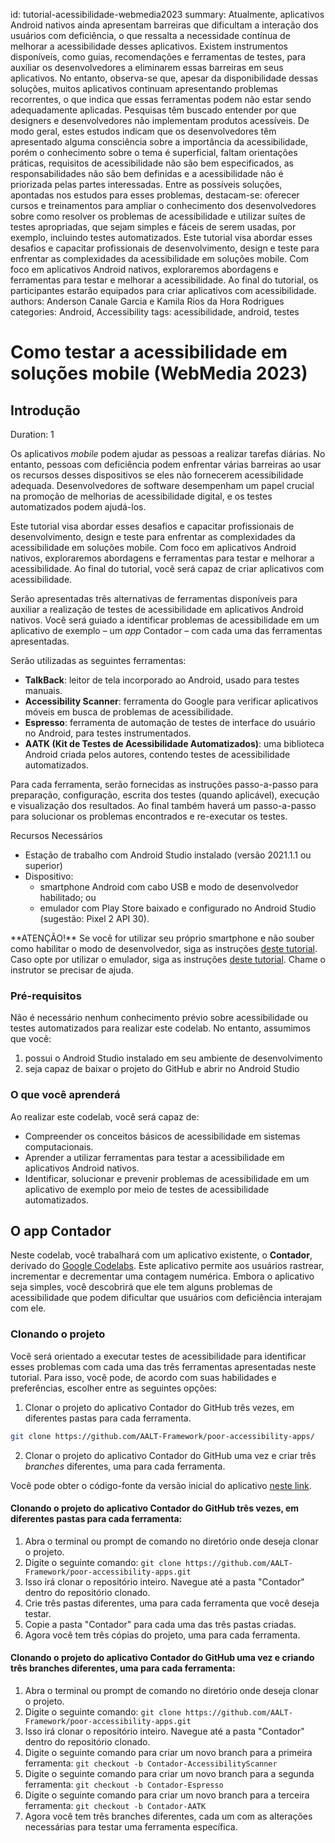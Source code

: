 id: tutorial-acessibilidade-webmedia2023
summary: Atualmente, aplicativos Android nativos ainda apresentam barreiras que dificultam a interação dos usuários com deficiência, o que ressalta a necessidade contínua de melhorar a acessibilidade desses aplicativos. Existem instrumentos disponíveis, como guias, recomendações e ferramentas de testes, para auxiliar os desenvolvedores a eliminarem essas barreiras em seus aplicativos. No entanto, observa-se que, apesar da disponibilidade dessas soluções, muitos aplicativos continuam apresentando problemas recorrentes, o que indica que essas ferramentas podem não estar sendo adequadamente aplicadas. Pesquisas têm buscado entender por que designers e desenvolvedores não implementam produtos acessíveis. De modo geral, estes estudos indicam que os desenvolvedores têm apresentado alguma consciência sobre a importância da acessibilidade, porém o conhecimento sobre o tema é superficial, faltam orientações práticas, requisitos de acessibilidade não são bem especificados, as responsabilidades não são bem definidas e a acessibilidade não é priorizada pelas partes interessadas. Entre as possíveis soluções, apontadas nos estudos para esses problemas, destacam-se: oferecer cursos e treinamentos para ampliar o conhecimento dos desenvolvedores sobre como resolver os problemas de acessibilidade e utilizar suítes de testes apropriadas, que sejam simples e fáceis de serem usadas, por exemplo, incluindo testes automatizados. Este tutorial visa abordar esses desafios e capacitar profissionais de desenvolvimento, design e teste para enfrentar as complexidades da acessibilidade em soluções mobile. Com foco em aplicativos Android nativos, exploraremos abordagens e ferramentas para testar e melhorar a acessibilidade. Ao final do tutorial, os participantes estarão equipados para criar aplicativos com acessibilidade.
authors: Anderson Canale Garcia e Kamila Rios da Hora Rodrigues
categories: Android, Accessibility
tags: acessibilidade, android, testes

# Como testar a acessibilidade em soluções mobile (WebMedia 2023)
<!-- ------------------------ -->
## Introdução
Duration: 1

Os aplicativos *mobile* podem ajudar as pessoas a realizar tarefas diárias. No entanto, pessoas com deficiência podem enfrentar várias barreiras ao usar os recursos desses dispositivos se eles não fornecerem acessibilidade adequada. Desenvolvedores de software desempenham um papel crucial na promoção de melhorias de acessibilidade digital, e os testes automatizados podem ajudá-los.

Este tutorial visa abordar esses desafios e capacitar profissionais de desenvolvimento, design e teste para enfrentar as complexidades da acessibilidade em soluções mobile. Com foco em aplicativos Android nativos, exploraremos abordagens e ferramentas para testar e melhorar a acessibilidade. Ao final do tutorial, você será capaz de criar aplicativos com acessibilidade. 

Serão apresentadas três alternativas de ferramentas disponíveis para auxiliar a realização de testes de acessibilidade em aplicativos Android nativos. Você será guiado a identificar problemas de acessibilidade em um aplicativo de exemplo – um _app_ Contador – com cada uma das
ferramentas apresentadas.

<!-- ------------------------ -->

Serão utilizadas as seguintes ferramentas:
* **TalkBack**: leitor de tela incorporado ao Android, usado para testes manuais.
* **Accessibility Scanner**: ferramenta do Google para verificar aplicativos móveis em busca de problemas de acessibilidade.
* **Espresso**: ferramenta de automação de testes de interface do usuário no Android, para testes instrumentados.
* **AATK (Kit de Testes de Acessibilidade Automatizados)**: uma biblioteca Android criada pelos autores, contendo testes de acessibilidade automatizados.

Para cada ferramenta, serão fornecidas as instruções passo-a-passo para preparação, configuração, escrita dos testes (quando aplicável), execução e visualização dos resultados. Ao final também haverá um passo-a-passo para solucionar os problemas encontrados e re-executar os testes. 

Recursos Necessários
* Estação de trabalho com Android Studio instalado (versão 2021.1.1 ou superior)
* Dispositivo:
  - smartphone Android com cabo USB e modo de desenvolvedor habilitado; ou
  - emulador com Play Store baixado e configurado no Android Studio
(sugestão: Pixel 2 API 30).

<aside>
**ATENÇÃO!** Se você for utilizar seu próprio smartphone e não souber como habilitar o modo de desenvolvedor, siga as instruções <a href="https://developer.android.com/studio/debug/dev-options">deste tutorial</a>. Caso opte por utilizar o emulador, siga as instruções <a href="https://developer.android.com/studio/run/emulator">deste tutorial</a>. Chame o instrutor se precisar de ajuda.
</aside>


### Pré-requisitos
Não é necessário nenhum conhecimento prévio sobre acessibilidade ou testes automatizados para realizar este codelab. No entanto, assumimos que você:
1. possui o Android Studio instalado em seu ambiente de desenvolvimento
2. seja capaz de baixar o projeto do GitHub e abrir no Android Studio

### O que você aprenderá
Ao realizar este codelab, você será capaz de:
- Compreender os conceitos básicos de acessibilidade em sistemas computacionais.
- Aprender a utilizar ferramentas para testar a acessibilidade em aplicativos Android nativos.
- Identificar, solucionar e prevenir problemas de acessibilidade em um aplicativo de exemplo por meio de testes de acessibilidade automatizados.

<!-- ------------------------ -->
## O app Contador
Neste codelab, você trabalhará com um aplicativo existente, o **Contador**, derivado do [Google Codelabs](https://developer.android.com/codelabs/starting-android-accessibility). Este aplicativo permite aos usuários rastrear, incrementar e decrementar uma contagem numérica. Embora o aplicativo seja simples, você descobrirá que ele tem alguns problemas de acessibilidade que podem dificultar que usuários com deficiência interajam com ele.

### Clonando o projeto

Você será orientado a executar testes de acessibilidade para identificar esses problemas com cada uma das três ferramentas apresentadas neste tutorial. Para isso, você pode, de acordo com suas habilidades e preferências, escolher entre as seguintes opções:
1. Clonar o projeto do aplicativo Contador do GitHub três vezes, em diferentes pastas para cada ferramenta.
```bash
git clone https://github.com/AALT-Framework/poor-accessibility-apps/

```
2. Clonar o projeto do aplicativo Contador do GitHub uma vez e criar três _branches_ diferentes, uma para cada ferramenta.

Você pode obter o código-fonte da versão inicial do aplicativo [neste link](https://github.com/AALT-Framework/poor-accessibility-apps). 

#### Clonando o projeto do aplicativo Contador do GitHub três vezes, em diferentes pastas para cada ferramenta:
1. Abra o terminal ou prompt de comando no diretório onde deseja clonar o projeto.
2. Digite o seguinte comando: `git clone https://github.com/AALT-Framework/poor-accessibility-apps.git`
3. Isso irá clonar o repositório inteiro. Navegue até a pasta "Contador" dentro do repositório clonado.
4. Crie três pastas diferentes, uma para cada ferramenta que você deseja testar.
5. Copie a pasta "Contador" para cada uma das três pastas criadas.
6. Agora você tem três cópias do projeto, uma para cada ferramenta.

#### Clonando o projeto do aplicativo Contador do GitHub uma vez e criando três branches diferentes, uma para cada ferramenta:
1. Abra o terminal ou prompt de comando no diretório onde deseja clonar o projeto.
2. Digite o seguinte comando: `git clone https://github.com/AALT-Framework/poor-accessibility-apps.git`
3. Isso irá clonar o repositório inteiro. Navegue até a pasta "Contador" dentro do repositório clonado.
4. Digite o seguinte comando para criar um novo branch para a primeira ferramenta: `git checkout -b Contador-AccessibilityScanner`
5. Digite o seguinte comando para criar um novo branch para a segunda ferramenta: `git checkout -b Contador-Espresso`
6. Digite o seguinte comando para criar um novo branch para a terceira ferramenta: `git checkout -b Contador-AATK`
10. Agora você tem três branches diferentes, cada um com as alterações necessárias para testar uma ferramenta específica.


